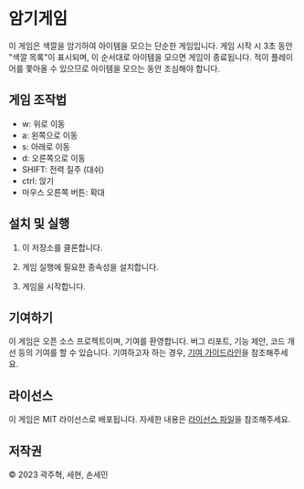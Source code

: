 # 암기게임

이 게임은 색깔을 암기하여 아이템을 모으는 단순한 게임입니다. 게임 시작 시 3초 동안 "색깔 목록"이 표시되며, 이 순서대로 아이템을 모으면 게임이 종료됩니다. 적이 플레이어를 쫓아올 수 있으므로 아이템을 모으는 동안 조심해야 합니다.

## 게임 조작법

- w: 위로 이동
- a: 왼쪽으로 이동
- s: 아래로 이동
- d: 오른쪽으로 이동
- SHIFT: 전력 질주 (대쉬)
- ctrl: 앉기
- 마우스 오른쪽 버튼: 확대

## 설치 및 실행

1. 이 저장소를 클론합니다.

2. 게임 실행에 필요한 종속성을 설치합니다.

3. 게임을 시작합니다.


## 기여하기

이 게임은 오픈 소스 프로젝트이며, 기여를 환영합니다. 버그 리포트, 기능 제안, 코드 개선 등의 기여를 할 수 있습니다. 기여하고자 하는 경우, [기여 가이드라인](CONTRIBUTING.md)을 참조해주세요.

## 라이선스

이 게임은 MIT 라이선스로 배포됩니다. 자세한 내용은 [라이선스 파일](LICENSE)을 참조해주세요.

## 저작권

© 2023 곽주혁, 세현, 손세민



